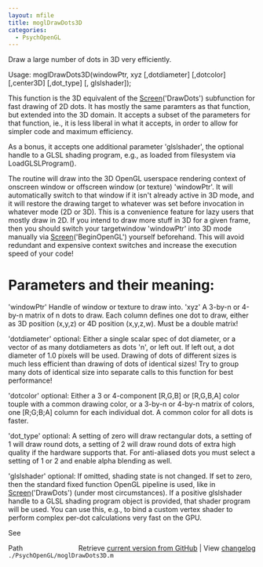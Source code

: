 ```yaml
---
layout: mfile
title: moglDrawDots3D
categories:
  - PsychOpenGL
---
```


Draw a large number of dots in 3D very efficiently.

Usage: moglDrawDots3D\(windowPtr, xyz \[,dotdiameter\] \[,dotcolor\] \[,center3D\] \[,dot\_type\] \[, glslshader\]\);

This function is the 3D equivalent of the [Screen](/docs/Screen)\('DrawDots'\) subfunction
for fast drawing of 2D dots. It has mostly the same paramters as that
function, but extended into the 3D domain. It accepts a subset of the
parameters for that function, ie., it is less liberal in what it accepts,
in order to allow for simpler code and maximum efficiency.

As a bonus, it accepts one additional parameter 'glslshader', the
optional handle to a GLSL shading program, e.g., as loaded from
filesystem via LoadGLSLProgram\(\).

The routine will draw into the 3D OpenGL userspace rendering context of
onscreen window or offscreen window \(or texture\) 'windowPtr'. It will
automatically switch to that window if it isn't already active in 3D
mode, and it will restore the drawing target to whatever was set before
invocation in whatever mode \(2D or 3D\). This is a convenience feature for
lazy users that mostly draw in 2D. If you intend to draw more stuff in 3D
for a given frame, then you should switch your targetwindow 'windowPtr'
into 3D mode manually via [Screen](/docs/Screen)\('BeginOpenGL'\) yourself beforehand. This
will avoid redundant and expensive context switches and increase the
execution speed of your code\!

# Parameters and their meaning:

'windowPtr' Handle of window or texture to draw into.
'xyz' A 3\-by\-n or 4\-by\-n matrix of n dots to draw. Each column defines
one dot to draw, either as 3D position \(x,y,z\) or 4D position \(x,y,z,w\).
Must be a double matrix\!

'dotdiameter' optional: Either a single scalar spec of dot diameter, or a
vector of as many dotdiameters as dots 'n', or left out. If left out, a
dot diameter of 1.0 pixels will be used. Drawing of dots of different
sizes is much less efficient than drawing of dots of identical sizes\! Try
to group many dots of identical size into separate calls to this function
for best performance\!

'dotcolor' optional: Either a 3 or 4\-component \[R,G,B\] or \[R,G,B,A\] color
touple with a common drawing color, or a 3\-by\-n or 4\-by\-n matrix of
colors, one \[R;G;B;A\] column for each individual dot. A common color for
all dots is faster.

'dot\_type' optional: A setting of zero will draw rectangular dots, a
setting of 1 will draw round dots, a setting of 2 will draw round dots of
extra high quality if the hardware supports that. For anti\-aliased dots
you must select a setting of 1 or 2 and enable alpha blending as well.

'glslshader' optional: If omitted, shading state is not changed. If set
to zero, then the standard fixed function OpenGL pipeline is used, like
in [Screen](/docs/Screen)\('DrawDots'\) \(under most circumstances\). If a positive
glslshader handle to a GLSL shading program object is provided, that
shader program will be used. You can use this, e.g., to bind a custom vertex
shader to perform complex per\-dot calculations very fast on the GPU.

See


<div class="code_header" style="text-align:right;">
  <span style="float:left;">Path&nbsp;&nbsp;</span> <span class="counter">Retrieve <a href=
  "https://raw.github.com/Psychtoolbox-3/Psychtoolbox-3/beta/./PsychOpenGL/moglDrawDots3D.m">current version from GitHub</a> | View <a href=
  "https://github.com/Psychtoolbox-3/Psychtoolbox-3/commits/beta/./PsychOpenGL/moglDrawDots3D.m">changelog</a></span>
</div>
<div class="code">
  <code>./PsychOpenGL/moglDrawDots3D.m</code>
</div>
